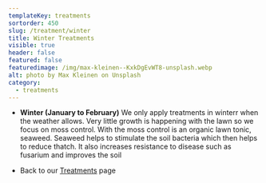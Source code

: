 ```yaml
---
templateKey: treatments
sortorder: 450
slug: /treatment/winter
title: Winter Treatments
visible: true
header: false
featured: false
featuredimage: /img/max-kleinen--KxkDgEvWT8-unsplash.webp
alt: photo by Max Kleinen on Unsplash
category:
  - treatments
---
```


- **Winter (January to February)** We only apply treatments in winterr when the
  weather allows. Very little growth is happening with the lawn so we focus on
  moss control. With the moss control is an organic lawn tonic, seaweed. Seaweed
  helps to stimulate the soil bacteria which then helps to reduce thatch. It
  also increases resistance to disease such as fusarium and improves the soil

* Back to our [Treatments](/treatments) page
